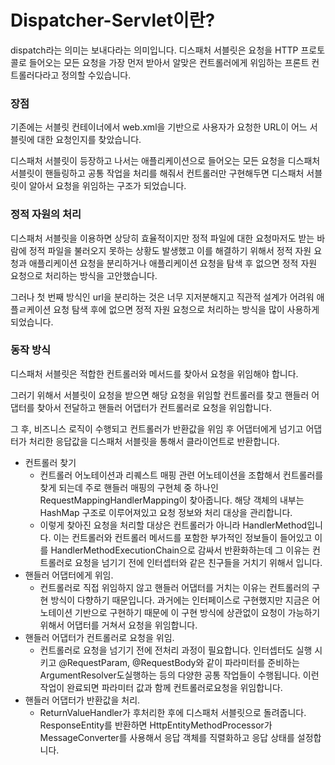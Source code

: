 # Dispatcher-Servlet이란?

dispatch라는 의미는 보내다라는 의미입니다. 디스패처 서블릿은 요청을 HTTP 프로토콜로 들어오는 모든 요청을 가장 먼저 받아서 알맞은 컨트롤러에게 위임하는 프론트 컨트롤러다라고 정의할 수있습니다. 

### 장점

기존에는 서블릿 컨테이너에서 web.xml을 기반으로 사용자가 요청한 URL이 어느 서블릿에 대한 요청인지를 찾았습니다.

디스패처 서블릿이 등장하고 나서는 애플리케이션으로 들어오는 모든 요청을 디스패처 서블릿이 핸들링하고 공통 작업을 처리를 해줘서 컨트롤러만 구현해두면 디스패처 서블릿이 알아서 요청을 위임하는 구조가 되었습니다. 

### 정적 자원의 처리

디스패처 서블릿을 이용하면 상당히 효율적이지만 정적 파일에 대한 요청마저도 받는 바람에 정적 파일을 불러오지 못하는 상황도 발생했고 이를 해결하기 위해서 정적 자원 요청과 애플리케이션 요청을 분리하거나 애플리케이션 요청을 탐색 후 없으면 정적 자원 요청으로 처리하는 방식을 고안했습니다.

그러나 첫 번째 방식인 url을 분리하는 것은 너무 지저분해지고 직관적 설계가 어려워 애플ㄹ케이션 요청 탐색 후에 없으면 정적 자원 요청으로 처리하는 방식을 많이 사용하게 되었습니다.

### 동작 방식

디스패처 서블릿은 적합한 컨트롤러와 메서드를 찾아서 요청을 위임해야 합니다.

그러기 위해서 서블릿이 요청을 받으면 해당 요청을 위임할 컨트롤러를 찾고 핸들러 어댑터를 찾아서 전달하고 핸들러 어댑터가 컨트롤러로 요청을 위임합니다.

그 후, 비즈니스 로직이 수행되고 컨트롤러가 반환값을 위임 후 어댑터에게 넘기고 어댑터가 처리한 응답값을 디스패처 서블릿을 통해서 클라이언트로 반환합니다.

- 컨트롤러 찾기
    - 컨트롤러 어노테이션과 리퀘스트 매핑 관련 어노테이션을 조합해서 컨트롤러를 찾게 되는데 주로 핸들러 매핑의 구현체 중 하나인 RequestMappingHandlerMapping이 찾아줍니다. 해당 객체의 내부는 HashMap 구조로 이루어져있고 요청 정보와 처리 대상을 관리합니다.
    - 이렇게 찾아진 요청을 처리할 대상은 컨트롤러가 아니라 HandlerMethod입니다. 이는 컨트롤러와 컨트롤러 메서드를 포함한 부가적인 정보들이 들어있고 이를 HandlerMethodExecutionChain으로 감싸서 반환화하는데 그 이유는 컨트롤러로 요청을 넘기기 전에 인터셉터와 같은 친구들을 거치기 위해서 입니다.
- 핸들러 어댑터에게 위임.
    - 컨트롤러로 직접 위임하지 않고 핸들러 어댑터를 거치는 이유는 컨트롤러의 구현 방식이 다향하기 때문입니다. 과거에는 인터페이스로 구현했지만 지금은 어노테이션 기반으로 구현하기 때문에 이 구현 방식에 상관없이 요청이 가능하기 위해서 어댑터를 거쳐서 요청을 위임합니다.
- 핸들러 어댑터가 컨트롤러로 요청을 위임.
    - 컨트롤러로 요청을 넘기기 전에 전처리 과정이 필요합니다. 인터셉터도 실행 시키고 @RequestParam, @RequestBody와 같이 파라미터를 준비하는 ArgumentResolver도실행하는 등의 다양한 공통 작업들이 수행됩니다. 이런 작업이 완료되면 파라미터 값과 함께 컨트롤러로요청을 위임합니다.
- 핸들러 어댑터가 반환값을 처리.
    - ReturnValueHandler가 후처리한 후에 디스패처 서블릿으로 돌려줍니다. ResponseEntity를 반환하면 HttpEntityMethodProcessor가 MessageConverter를 사용해서 응답 객체를 직렬화하고 응답 상태를 설정합니다.
